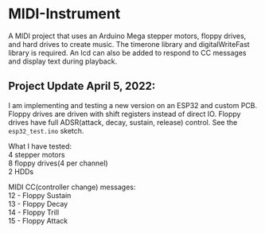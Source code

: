 # MIDI-Instrument
A MIDI project that uses an Arduino Mega stepper motors, floppy drives, and hard drives to create music. The timerone library and digitalWriteFast library is required. An lcd can also be added to respond to CC messages and display text during playback.

## Project Update April 5, 2022:

I am implementing and testing a new version on an ESP32 and custom PCB. Floppy drives are driven with shift registers instead of direct IO. Floppy drives have full ADSR(attack, decay, sustain, release) control. See the `esp32_test.ino` sketch. 

What I have tested:     
4 stepper motors  
8 floppy drives(4 per channel)  
2 HDDs  

MIDI CC(controller change) messages:    
12 - Floppy Sustain  
13 - Floppy Decay  
14 - Floppy Trill  
15 - Floppy Attack  

